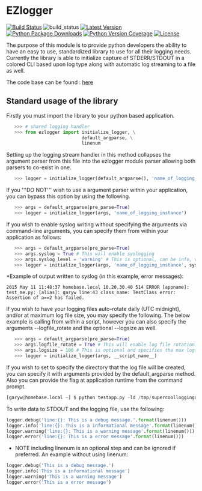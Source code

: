

# EZlogger

[![Build Status](https://drone.io/github.com/zerosignal0/ezlogger/status.png)](https://drone.io/github.com/zerosignal0/ezlogger/latest) ![build_status](https://travis-ci.org/zerosignal0/ezlogger.svg?branch=master) [![Latest Version](https://pypip.in/version/ezlogger/badge.svg)](https://pypi.python.org/pypi/ezlogger/) [![Python Package Downloads](https://pypip.in/download/ezlogger/badge.svg)](https://pypi.python.org/pypi/ezlogger/) [![Python Version Coverage](https://pypip.in/py_versions/ezlogger/badge.svg)](https://pypi.python.org/pypi/ezlogger/) [![License](https://pypip.in/license/ezlogger/badge.svg)](https://pypi.python.org/pypi/ezlogger/)

The purpose of this module is to provide python developers the ability to have an easy to use, standardized library to use for all their logging needs.  Currently the library is able to initialize capture of STDERR/STDOUT in a colored CLI based upon log type along with automatic log streaming to a file as well.

The code base can be found : [here](https://github.com/zerosignal0/ezlogger/blob/master/README.md)

## Standard usage of the library

Firstly you must import the library to your python based application.

```python
   >>> # shared logging handler
   >>> from ezlogger import initialize_logger, \
                            default_argparse, \
                            linenum
```

Setting up the logging stream handler in this method collapses the
argument parser from this file into the ezlogger module parser
allowing both parsers to co-exist in one.

```python
   >>> logger = initialize_logger(default_argparse(), 'name_of_logging_instance')
```

If you '''DO NOT''' wish to use a argument parser within your application, you can bypass this option by
using the following.

```python
   >>> args = default_argparse(pre_parse=True)
   >>> logger = initialize_logger(args, 'name_of_logging_instance')
```

If you wish to enable syslog writing without specifying the arguments via command-line arguments, you can specify them from within your application as follows:

```python
   >>> args = default_argparse(pre_parse=True)
   >>> args.syslog = True # This will enable syslogging
   >>> args.syslog_level = 'warning' # This is optional, can be info, warning or error and controls the syslog facility at which to write logs.
   >>> logger = initialize_logger(args, 'name_of_logging_instance', syslog_server='syslog_addr')
```

*Example of output written to syslog (in this example, error messages):

```
2015 May 11 11:48:37 homebase.local 10.20.30.40 514 ERROR [appname]: test_me.py: [alias]: garyw line:43 class_name: TestClass error: Assertion of a==2 has failed.
```

If you wish to have your logging files auto-rotate daily (UTC midnight), and/or at maximum log file size, you may specify the following. The below example is calling from within a script, however you can also specify the arguments --logfile_rotate and the optional --logsize <value> as well.

```python
   >>> args = default_argparse(pre_parse=True)
   >>> args.logfile_rotate = True # This will enable log file rotation.
   >>> args.logsize = 100 # This is optional and specifies the max logfile size in MB, when reached auto log rollover will occur.
   >>> logger = initialize_logger(args, __script_name__)
```

If you wish to set to specify the directory that the log file will be created, you can specify it with arguments provided by the default_argparse method.  Also you can provide the flag at application runtime from the command prompt.

```python
[garyw@homebase.local ~] $ python testapp.py -ld /tmp/supercoolloggingdir

```

To write data to STDOUT and the logging file, use the following:

```python
logger.debug('line:{}: This is a debug message.'.format(linenum()))
logger.info('line:{}: This is a informational message'.format(linenum()))
logger.warning('line:{}: This is a warning message'.format(linenum()))
logger.error('line:{}: This is a error message'.format(linenum()))
```

* NOTE including linenum is an optional step and can be ignored if preferred.  An example without using linenum:

```python
logger.debug('This is a debug message.')
logger.info('This is a informational message')
logger.warning('This is a warning message')
logger.error('This is a error message')
```
